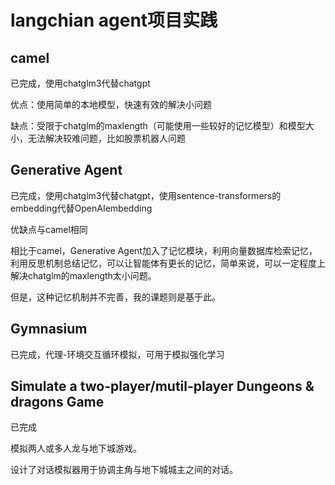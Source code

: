 # langchian agent项目实践

## camel

已完成，使用chatglm3代替chatgpt

优点：使用简单的本地模型，快速有效的解决小问题

缺点：受限于chatglm的maxlength（可能使用一些较好的记忆模型）和模型大小，无法解决较难问题，比如股票机器人问题

## Generative Agent

已完成，使用chatglm3代替chatgpt，使用sentence-transformers的embedding代替OpenAIembedding

优缺点与camel相同

相比于camel，Generative Agent加入了记忆模块，利用向量数据库检索记忆，利用反思机制总结记忆，可以让智能体有更长的记忆，简单来说，可以一定程度上解决chatglm的maxlength太小问题。

但是，这种记忆机制并不完善，我的课题则是基于此。

## Gymnasium

已完成，代理-环境交互循环模拟，可用于模拟强化学习

## Simulate a two-player/mutil-player Dungeons & dragons Game

已完成

模拟两人或多人龙与地下城游戏。

设计了对话模拟器用于协调主角与地下城城主之间的对话。
